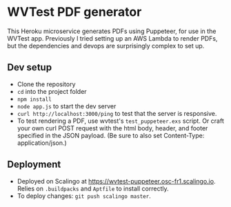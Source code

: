 # WVTest PDF generator

This Heroku microservice generates PDFs using Puppeteer, for use in the WVTest app.
Previously I tried setting up an AWS Lambda to render PDFs, but the dependencies and devops are surprisingly complex to set up.


## Dev setup

- Clone the repository
- `cd` into the project folder
- `npm install`
- `node app.js` to start the dev server
- `curl http://localhost:3000/ping` to test that the server is responsive.
- To test rendering a PDF, use wvtest's `test_puppeteer.exs` script. Or craft your own curl POST request with the html body, header, and footer specified in the JSON payload. (Be sure to also set Content-Type: application/json.)


## Deployment

  * Deployed on Scalingo at https://wvtest-puppeteer.osc-fr1.scalingo.io. Relies on `.buildpacks` and `Aptfile` to install correctly.
  * To deploy changes: `git push scalingo master`.
